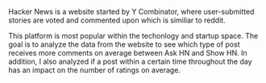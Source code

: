 Hacker News is a website started by Y Combinator, where user-submitted stories are voted and commented upon which is similiar to reddit. 

This platform is most popular within the techonlogy and startup space.
The goal is to analyze the data from the website to see which type of post receives more comments on average between Ask HN and Show HN. In addition, I also analyzed if a post within a certain time throughout the day has an impact on the number of ratings on average.

